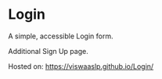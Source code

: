 # Login

A simple, accessible Login form.

Additional Sign Up page.

Hosted on: https://viswaaslp.github.io/Login/

